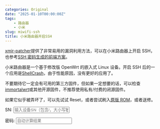 ```yaml
---
categories: Original
date: "2025-01-10T00:00:00Z"
tags:
    - 路由器
    - 小米
slug: miwifi-ssh
title: 小米路由器开启SSH
---
```


[xmir-patcher](https://github.com/openwrt-xiaomi/xmir-patcher)提供了非常易用的漏洞利用方法，可以在小米路由器上开启 SSH，也参考[SSH 密码生成的前端方案](https://github.com/ddawx123/miwifi_sshpwd_generator)。

小米路由器是一个基于修改版 OpenWrt 的嵌入式 Linux 设备。开启 SSH 后的一个应用是[ShellCrash](https://github.com/juewuy/ShellCrash)，由于性能原因，没有更好的应用了。

不要期待它一定会有可用的第三方固件，但如果一定想要的话，可以检查[immortalwrt](https://github.com/immortalwrt/immortalwrt)或其他开源固件，不推荐使用私有/付费的闭源固件。

如果它似乎被弄坏了，可以先试试 Reset，或者尝试刷入[原版 ROM](https://www.miwifi.com/miwifi_download.html)，或者送修。

<script>
    /*
     * A JavaScript implementation of the RSA Data Security, Inc. MD5 Message
     * Digest Algorithm, as defined in RFC 1321.
     * Version 2.1 Copyright (C) Paul Johnston 1999 - 2002.
     * Other contributors: Greg Holt, Andrew Kepert, Ydnar, Lostinet
     * Distributed under the BSD License
     * See http://pajhome.org.uk/crypt/md5 for more info.
     */

    /*
     * Configurable variables. You may need to tweak these to be compatible with
     * the server-side, but the defaults work in most cases.
     */
    var hexcase = 0; /* hex output format. 0 - lowercase; 1 - uppercase        */
    var b64pad =
        ""; /* base-64 pad character. "=" for strict RFC compliance   */
    var chrsz = 8; /* bits per input character. 8 - ASCII; 16 - Unicode      */

    /*
     * These are the functions you'll usually want to call
     * They take string arguments and return either hex or base-64 encoded strings
     */
    function hex_md5(s) {
        return binl2hex(core_md5(str2binl(s), s.length * chrsz));
    }
    function b64_md5(s) {
        return binl2b64(core_md5(str2binl(s), s.length * chrsz));
    }
    function str_md5(s) {
        return binl2str(core_md5(str2binl(s), s.length * chrsz));
    }
    function hex_hmac_md5(key, data) {
        return binl2hex(core_hmac_md5(key, data));
    }
    function b64_hmac_md5(key, data) {
        return binl2b64(core_hmac_md5(key, data));
    }
    function str_hmac_md5(key, data) {
        return binl2str(core_hmac_md5(key, data));
    }

    /*
     * Perform a simple self-test to see if the VM is working
     */
    function md5_vm_test() {
        return hex_md5("abc") == "900150983cd24fb0d6963f7d28e17f72";
    }

    /*
     * Calculate the MD5 of an array of little-endian words, and a bit length
     */
    function core_md5(x, len) {
        /* append padding */
        x[len >> 5] |= 0x80 << len % 32;
        x[(((len + 64) >>> 9) << 4) + 14] = len;

        var a = 1732584193;
        var b = -271733879;
        var c = -1732584194;
        var d = 271733878;

        for (var i = 0; i < x.length; i += 16) {
            var olda = a;
            var oldb = b;
            var oldc = c;
            var oldd = d;

            a = md5_ff(a, b, c, d, x[i + 0], 7, -680876936);
            d = md5_ff(d, a, b, c, x[i + 1], 12, -389564586);
            c = md5_ff(c, d, a, b, x[i + 2], 17, 606105819);
            b = md5_ff(b, c, d, a, x[i + 3], 22, -1044525330);
            a = md5_ff(a, b, c, d, x[i + 4], 7, -176418897);
            d = md5_ff(d, a, b, c, x[i + 5], 12, 1200080426);
            c = md5_ff(c, d, a, b, x[i + 6], 17, -1473231341);
            b = md5_ff(b, c, d, a, x[i + 7], 22, -45705983);
            a = md5_ff(a, b, c, d, x[i + 8], 7, 1770035416);
            d = md5_ff(d, a, b, c, x[i + 9], 12, -1958414417);
            c = md5_ff(c, d, a, b, x[i + 10], 17, -42063);
            b = md5_ff(b, c, d, a, x[i + 11], 22, -1990404162);
            a = md5_ff(a, b, c, d, x[i + 12], 7, 1804603682);
            d = md5_ff(d, a, b, c, x[i + 13], 12, -40341101);
            c = md5_ff(c, d, a, b, x[i + 14], 17, -1502002290);
            b = md5_ff(b, c, d, a, x[i + 15], 22, 1236535329);

            a = md5_gg(a, b, c, d, x[i + 1], 5, -165796510);
            d = md5_gg(d, a, b, c, x[i + 6], 9, -1069501632);
            c = md5_gg(c, d, a, b, x[i + 11], 14, 643717713);
            b = md5_gg(b, c, d, a, x[i + 0], 20, -373897302);
            a = md5_gg(a, b, c, d, x[i + 5], 5, -701558691);
            d = md5_gg(d, a, b, c, x[i + 10], 9, 38016083);
            c = md5_gg(c, d, a, b, x[i + 15], 14, -660478335);
            b = md5_gg(b, c, d, a, x[i + 4], 20, -405537848);
            a = md5_gg(a, b, c, d, x[i + 9], 5, 568446438);
            d = md5_gg(d, a, b, c, x[i + 14], 9, -1019803690);
            c = md5_gg(c, d, a, b, x[i + 3], 14, -187363961);
            b = md5_gg(b, c, d, a, x[i + 8], 20, 1163531501);
            a = md5_gg(a, b, c, d, x[i + 13], 5, -1444681467);
            d = md5_gg(d, a, b, c, x[i + 2], 9, -51403784);
            c = md5_gg(c, d, a, b, x[i + 7], 14, 1735328473);
            b = md5_gg(b, c, d, a, x[i + 12], 20, -1926607734);

            a = md5_hh(a, b, c, d, x[i + 5], 4, -378558);
            d = md5_hh(d, a, b, c, x[i + 8], 11, -2022574463);
            c = md5_hh(c, d, a, b, x[i + 11], 16, 1839030562);
            b = md5_hh(b, c, d, a, x[i + 14], 23, -35309556);
            a = md5_hh(a, b, c, d, x[i + 1], 4, -1530992060);
            d = md5_hh(d, a, b, c, x[i + 4], 11, 1272893353);
            c = md5_hh(c, d, a, b, x[i + 7], 16, -155497632);
            b = md5_hh(b, c, d, a, x[i + 10], 23, -1094730640);
            a = md5_hh(a, b, c, d, x[i + 13], 4, 681279174);
            d = md5_hh(d, a, b, c, x[i + 0], 11, -358537222);
            c = md5_hh(c, d, a, b, x[i + 3], 16, -722521979);
            b = md5_hh(b, c, d, a, x[i + 6], 23, 76029189);
            a = md5_hh(a, b, c, d, x[i + 9], 4, -640364487);
            d = md5_hh(d, a, b, c, x[i + 12], 11, -421815835);
            c = md5_hh(c, d, a, b, x[i + 15], 16, 530742520);
            b = md5_hh(b, c, d, a, x[i + 2], 23, -995338651);

            a = md5_ii(a, b, c, d, x[i + 0], 6, -198630844);
            d = md5_ii(d, a, b, c, x[i + 7], 10, 1126891415);
            c = md5_ii(c, d, a, b, x[i + 14], 15, -1416354905);
            b = md5_ii(b, c, d, a, x[i + 5], 21, -57434055);
            a = md5_ii(a, b, c, d, x[i + 12], 6, 1700485571);
            d = md5_ii(d, a, b, c, x[i + 3], 10, -1894986606);
            c = md5_ii(c, d, a, b, x[i + 10], 15, -1051523);
            b = md5_ii(b, c, d, a, x[i + 1], 21, -2054922799);
            a = md5_ii(a, b, c, d, x[i + 8], 6, 1873313359);
            d = md5_ii(d, a, b, c, x[i + 15], 10, -30611744);
            c = md5_ii(c, d, a, b, x[i + 6], 15, -1560198380);
            b = md5_ii(b, c, d, a, x[i + 13], 21, 1309151649);
            a = md5_ii(a, b, c, d, x[i + 4], 6, -145523070);
            d = md5_ii(d, a, b, c, x[i + 11], 10, -1120210379);
            c = md5_ii(c, d, a, b, x[i + 2], 15, 718787259);
            b = md5_ii(b, c, d, a, x[i + 9], 21, -343485551);

            a = safe_add(a, olda);
            b = safe_add(b, oldb);
            c = safe_add(c, oldc);
            d = safe_add(d, oldd);
        }
        return Array(a, b, c, d);
    }

    /*
     * These functions implement the four basic operations the algorithm uses.
     */
    function md5_cmn(q, a, b, x, s, t) {
        return safe_add(
            bit_rol(safe_add(safe_add(a, q), safe_add(x, t)), s),
            b
        );
    }
    function md5_ff(a, b, c, d, x, s, t) {
        return md5_cmn((b & c) | (~b & d), a, b, x, s, t);
    }
    function md5_gg(a, b, c, d, x, s, t) {
        return md5_cmn((b & d) | (c & ~d), a, b, x, s, t);
    }
    function md5_hh(a, b, c, d, x, s, t) {
        return md5_cmn(b ^ c ^ d, a, b, x, s, t);
    }
    function md5_ii(a, b, c, d, x, s, t) {
        return md5_cmn(c ^ (b | ~d), a, b, x, s, t);
    }

    /*
     * Calculate the HMAC-MD5, of a key and some data
     */
    function core_hmac_md5(key, data) {
        var bkey = str2binl(key);
        if (bkey.length > 16) bkey = core_md5(bkey, key.length * chrsz);

        var ipad = Array(16),
            opad = Array(16);
        for (var i = 0; i < 16; i++) {
            ipad[i] = bkey[i] ^ 0x36363636;
            opad[i] = bkey[i] ^ 0x5c5c5c5c;
        }

        var hash = core_md5(
            ipad.concat(str2binl(data)),
            512 + data.length * chrsz
        );
        return core_md5(opad.concat(hash), 512 + 128);
    }

    /*
     * Add integers, wrapping at 2^32. This uses 16-bit operations internally
     * to work around bugs in some JS interpreters.
     */
    function safe_add(x, y) {
        var lsw = (x & 0xffff) + (y & 0xffff);
        var msw = (x >> 16) + (y >> 16) + (lsw >> 16);
        return (msw << 16) | (lsw & 0xffff);
    }

    /*
     * Bitwise rotate a 32-bit number to the left.
     */
    function bit_rol(num, cnt) {
        return (num << cnt) | (num >>> (32 - cnt));
    }

    /*
     * Convert a string to an array of little-endian words
     * If chrsz is ASCII, characters >255 have their hi-byte silently ignored.
     */
    function str2binl(str) {
        var bin = Array();
        var mask = (1 << chrsz) - 1;
        for (var i = 0; i < str.length * chrsz; i += chrsz)
            bin[i >> 5] |= (str.charCodeAt(i / chrsz) & mask) << i % 32;
        return bin;
    }

    /*
     * Convert an array of little-endian words to a string
     */
    function binl2str(bin) {
        var str = "";
        var mask = (1 << chrsz) - 1;
        for (var i = 0; i < bin.length * 32; i += chrsz)
            str += String.fromCharCode((bin[i >> 5] >>> i % 32) & mask);
        return str;
    }

    /*
     * Convert an array of little-endian words to a hex string.
     */
    function binl2hex(binarray) {
        var hex_tab = hexcase ? "0123456789ABCDEF" : "0123456789abcdef";
        var str = "";
        for (var i = 0; i < binarray.length * 4; i++) {
            str +=
                hex_tab.charAt((binarray[i >> 2] >> ((i % 4) * 8 + 4)) & 0xf) +
                hex_tab.charAt((binarray[i >> 2] >> ((i % 4) * 8)) & 0xf);
        }
        return str;
    }

    /*
     * Convert an array of little-endian words to a base-64 string
     */
    function binl2b64(binarray) {
        var tab =
            "ABCDEFGHIJKLMNOPQRSTUVWXYZabcdefghijklmnopqrstuvwxyz0123456789+/";
        var str = "";
        for (var i = 0; i < binarray.length * 4; i += 3) {
            var triplet =
                (((binarray[i >> 2] >> (8 * (i % 4))) & 0xff) << 16) |
                (((binarray[(i + 1) >> 2] >> (8 * ((i + 1) % 4))) & 0xff) <<
                    8) |
                ((binarray[(i + 2) >> 2] >> (8 * ((i + 2) % 4))) & 0xff);
            for (var j = 0; j < 4; j++) {
                if (i * 8 + j * 6 > binarray.length * 32) str += b64pad;
                else str += tab.charAt((triplet >> (6 * (3 - j))) & 0x3f);
            }
        }
        return str;
    }
</script>

<p>
    SN:
    <input
        type="textbox"
        id="sn"
        oninput="calc()"
        placeholder="输入设备SN（包含/，大小写敏感）"
    />
</p>

<p>密码: <input type="textbox" id="PWD" readonly placeholder="自动计算结果" /></p>

<script>
    let r1d_salt = "A2E371B0-B34B-48A5-8C40-A7133F3B5D88";
    // Salt must be reversed for non-R1D devices
    let others_salt = "d44fb0960aa0-a5e6-4a30-250f-6d2df50a";
    others_salt = others_salt.split("-").reverse().join("-");
    function calc() {
        let sn = document.getElementById("sn").value;
        document.getElementById("PWD").value = hex_md5(
            sn + (sn.indexOf("/") > 0 ? others_salt : r1d_salt)
        ).substr(0, 8);
    }
</script>

